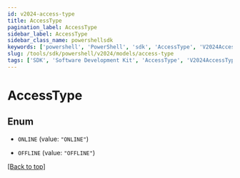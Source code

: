 ```yaml
---
id: v2024-access-type
title: AccessType
pagination_label: AccessType
sidebar_label: AccessType
sidebar_class_name: powershellsdk
keywords: ['powershell', 'PowerShell', 'sdk', 'AccessType', 'V2024AccessType']
slug: /tools/sdk/powershell/v2024/models/access-type
tags: ['SDK', 'Software Development Kit', 'AccessType', 'V2024AccessType']
---
```


# AccessType

## Enum

- `ONLINE` (value: `"ONLINE"`)

- `OFFLINE` (value: `"OFFLINE"`)

[[Back to top]](#)
